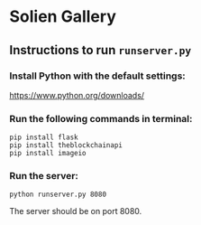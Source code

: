# Solien Gallery

## Instructions to run `runserver.py`

### Install Python with the default settings:
https://www.python.org/downloads/

### Run the following commands in terminal:
`pip install flask` <br />
`pip install theblockchainapi` <br />
`pip install imageio`

### Run the server:
`python runserver.py 8080`

The server should be on port 8080.

